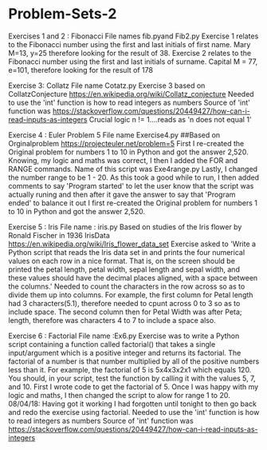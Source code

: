 # Problem-Sets-2
Exercises 1 and 2 : Fibonacci
File names fib.pyand Fib2.py
Exercise 1 relates to the Fibonacci number using the first and last initials of first name. Mary M=13, y=25 therefore looking for the result of 38.
Exercise 2 relates to the Fibonacci number using the first and last initials of surname. Capital M = 77, e=101, therefore looking for the result of 178


Exercise 3: Collatz
File name Cotatz.py
Exercise 3 based on CollatzConjecture https://en.wikipedia.org/wiki/Collatz_conjecture
Needed to use the 'int' function is how to read integers as numbers
Source of 'int' function was https://stackoverflow.com/questions/20449427/how-can-i-read-inputs-as-integers
Crucial logic n != 1....reads as 'n does not equal 1'


Exercise 4 : Euler Problem 5
File name Exercise4.py
##Based on Orginalproblem https://projecteuler.net/problem=5
First I re-created the Original problem for numbers 1 to 10 in Python and got the answer 2,520.
Knowing, my logic and maths was correct, I then I added the FOR and RANGE commands. Name of this script was Exe4range.py
Lastly, I changed the number range to be 1 - 20. As this took a good while to run, I then added comments to say 'Program started' to let the user know that the script was actually runing and then after it gave the answer to say that 'Program ended' to balance it out
I first re-created the Original problem for numbers 1 to 10 in Python and got the answer 2,520.


Exercise 5 : Iris
File name : iris.py
Based on studies of the Iris flower by Ronald Fischer in 1936
IrisData https://en.wikipedia.org/wiki/Iris_flower_data_set
Exercise asked to 'Write a Python script that reads the Iris data set in and prints the four numerical values on each row in a nice format. That is, on the screen should be printed the petal length, petal width, sepal length and sepal width, and these values should have the decimal places aligned, with a space between the columns.'
Needed to count the characters in the row across so as to divide them up into columns. For example, the first column for Petal length had 3 characters(5.1), therefore needed to cpunt across 0 to 3 so as to include space. The second column then for Petal Width was after Peta; length, therefore was characters 4 to 7 to include a space also.


Exercise 6 : Factorial
File name :Ex6.py
Exercise was to write a Python script containing a function called factorial() that takes a single input/argument which is a positive integer and returns its factorial. The factorial of a number is that number multiplied by all of the positive numbers less than it. For example, the factorial of 5 is 5x4x3x2x1 which equals 120. You should, in your script, test the function by calling it with the values 5, 7, and 10.
First I wrote code to get the factorial of 5. Once I was happy with my logic and maths, I then changed the script to alow for range 1 to 20.
08/04/18: Having got it working I had forgotten until tonight to then go back and redo the exercise using factorial.
Needed to use the 'int' function is how to read integers as numbers
Source of 'int' function was https://stackoverflow.com/questions/20449427/how-can-i-read-inputs-as-integers

